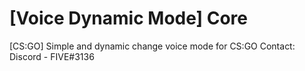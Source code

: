 # [Voice Dynamic Mode] Core
[CS:GO] Simple and dynamic change voice mode for CS:GO
Contact: Discord - FIVE#3136
